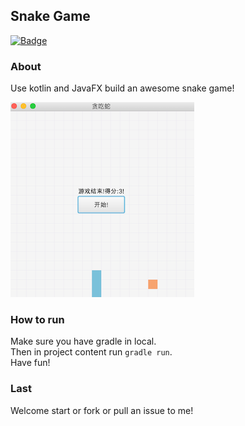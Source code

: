 ## Snake Game

[![Badge](https://img.shields.io/badge/link-996.icu-red.svg)](https://996.icu/#/zh_CN)

### About
Use kotlin and JavaFX build an awesome snake game!

![snake_image](screenshot/snake.png)  

### How to run
Make sure you have gradle in local.  
Then in project content run `gradle run`.  
Have fun!

### Last
Welcome start or fork or pull an issue to me!